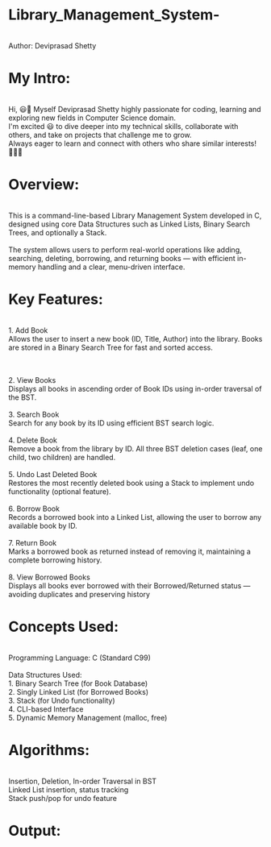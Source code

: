 # Library_Management_System-
<br> Author: Deviprasad Shetty
<br> 

# My Intro:
<br> Hi, 😃👋 Myself Deviprasad Shetty highly passionate for coding, learning and exploring new fields in Computer Science domain. 
<br> I'm excited 😃 to dive deeper into my technical skills, collaborate with others, and take on projects that challenge me to grow. 
<br> Always eager to learn and connect with others who share similar interests! 🤗🧑‍💻
<br> 

# Overview:
<br> This is a command-line-based Library Management System developed in C, designed using core Data Structures such as Linked Lists, Binary Search Trees, and optionally a Stack.
<br> 
<br> The system allows users to perform real-world operations like adding, searching, deleting, borrowing, and returning books — with efficient in-memory handling and a clear, menu-driven interface.
<br> 

# Key Features:
<br> 1. Add Book
<br> Allows the user to insert a new book (ID, Title, Author) into the library. Books are stored in a Binary Search Tree for fast and sorted access.

<br> 
<br> 2. View Books
<br> Displays all books in ascending order of Book IDs using in-order traversal of the BST.

<br> 
<br> 3. Search Book
<br> Search for any book by its ID using efficient BST search logic.

<br> 
<br> 4. Delete Book
<br> Remove a book from the library by ID. All three BST deletion cases (leaf, one child, two children) are handled.

<br> 
<br> 5. Undo Last Deleted Book
<br> Restores the most recently deleted book using a Stack to implement undo functionality (optional feature).

<br> 
<br> 6. Borrow Book
<br> Records a borrowed book into a Linked List, allowing the user to borrow any available book by ID.

<br> 
<br> 7. Return Book
<br> Marks a borrowed book as returned instead of removing it, maintaining a complete borrowing history.

<br> 
<br> 8. View Borrowed Books
<br> Displays all books ever borrowed with their Borrowed/Returned status — avoiding duplicates and preserving history

# Concepts Used:
<br> Programming Language: C (Standard C99)
<br> 
<br> Data Structures Used:
<br> 1. Binary Search Tree (for Book Database)
<br> 2. Singly Linked List (for Borrowed Books)
<br> 3. Stack (for Undo functionality)
<br> 4. CLI-based Interface
<br> 5. Dynamic Memory Management (malloc, free)
<br> 

# Algorithms:
<br> Insertion, Deletion, In-order Traversal in BST
<br> Linked List insertion, status tracking
<br> Stack push/pop for undo feature
<br> 

# Output:



